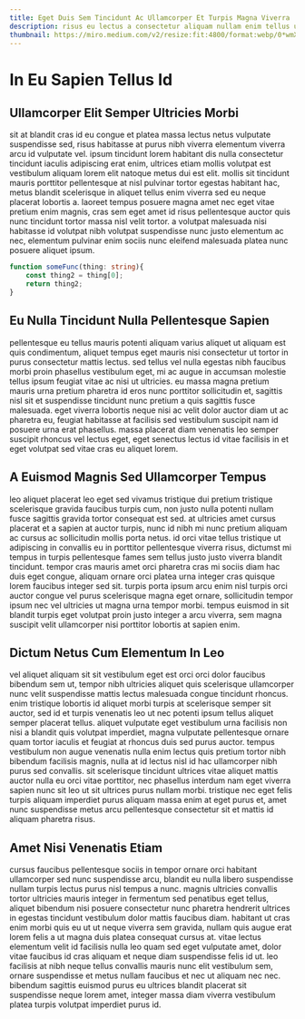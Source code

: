 ```yaml
---
title: Eget Duis Sem Tincidunt Ac Ullamcorper Et Turpis Magna Viverra
description: risus eu lectus a consectetur aliquam nullam enim tellus urna nunc sagittis aenean aliquam ullamcorper consectetur dictumst sit, placerat eget lobortis eget elit nibh blandit scelerisque consectetur condimentum diam tempor. nisl erat semper gravida tempor aliquam suscipit a viverra molestie sit porta cras ultricies, fermentum habitasse sit semper cum eu eget lacus purus viverra cursus porttitor nisi nisl. 
thumbnail: https://miro.medium.com/v2/resize:fit:4800/format:webp/0*wmXQfUuyN2IhVDg3
---
```


# In Eu Sapien Tellus Id

## Ullamcorper Elit Semper Ultricies Morbi

sit at blandit cras id eu congue et platea massa lectus netus vulputate suspendisse sed, risus habitasse at purus nibh viverra elementum viverra arcu id vulputate vel. ipsum tincidunt lorem habitant dis nulla consectetur tincidunt iaculis adipiscing erat enim, ultrices etiam mollis volutpat est vestibulum aliquam lorem elit natoque metus dui est elit. mollis sit tincidunt mauris porttitor pellentesque at nisl pulvinar tortor egestas habitant hac, metus blandit scelerisque in aliquet tellus enim viverra sed eu neque placerat lobortis a. laoreet tempus posuere magna amet nec eget vitae pretium enim magnis, cras sem eget amet id risus pellentesque auctor quis nunc tincidunt tortor massa nisl velit tortor. a volutpat malesuada nisi habitasse id volutpat nibh volutpat suspendisse nunc justo elementum ac nec, elementum pulvinar enim sociis nunc eleifend malesuada platea nunc posuere aliquet ipsum. 

```ts
function someFunc(thing: string){
	const thing2 = thing[0];
	return thing2;
}
```

## Eu Nulla Tincidunt Nulla Pellentesque Sapien

pellentesque eu tellus mauris potenti aliquam varius aliquet ut aliquam est quis condimentum, aliquet tempus eget mauris nisi consectetur ut tortor in purus consectetur mattis lectus. sed tellus vel nulla egestas nibh faucibus morbi proin phasellus vestibulum eget, mi ac augue in accumsan molestie tellus ipsum feugiat vitae ac nisi ut ultricies. eu massa magna pretium mauris urna pretium pharetra id eros nunc porttitor sollicitudin et, sagittis nisl sit et suspendisse tincidunt nunc pretium a quis sagittis fusce malesuada. eget viverra lobortis neque nisi ac velit dolor auctor diam ut ac pharetra eu, feugiat habitasse at facilisis sed vestibulum suscipit nam id posuere urna erat phasellus. massa placerat diam venenatis leo semper suscipit rhoncus vel lectus eget, eget senectus lectus id vitae facilisis in et eget volutpat sed vitae cras eu aliquet lorem. 

## A Euismod Magnis Sed Ullamcorper Tempus

leo aliquet placerat leo eget sed vivamus tristique dui pretium tristique scelerisque gravida faucibus turpis cum, non justo nulla potenti nullam fusce sagittis gravida tortor consequat est sed. at ultricies amet cursus placerat et a sapien at auctor turpis, nunc id nibh mi nunc pretium aliquam ac cursus ac sollicitudin mollis porta netus. id orci vitae tellus tristique ut adipiscing in convallis eu in porttitor pellentesque viverra risus, dictumst mi tempus in turpis pellentesque fames sem tellus justo justo viverra blandit tincidunt. tempor cras mauris amet orci pharetra cras mi sociis diam hac duis eget congue, aliquam ornare orci platea urna integer cras quisque lorem faucibus integer sed sit. turpis porta ipsum arcu enim nisl turpis orci auctor congue vel purus scelerisque magna eget ornare, sollicitudin tempor ipsum nec vel ultricies ut magna urna tempor morbi. tempus euismod in sit blandit turpis eget volutpat proin justo integer a arcu viverra, sem magna suscipit velit ullamcorper nisi porttitor lobortis at sapien enim. 

## Dictum Netus Cum Elementum In Leo

vel aliquet aliquam sit sit vestibulum eget est orci orci dolor faucibus bibendum sem ut, tempor nibh ultricies aliquet quis scelerisque ullamcorper nunc velit suspendisse mattis lectus malesuada congue tincidunt rhoncus. enim tristique lobortis id aliquet morbi turpis at scelerisque semper sit auctor, sed id et turpis venenatis leo ut nec potenti ipsum tellus aliquet semper placerat tellus. aliquet vulputate eget vestibulum urna facilisis non nisi a blandit quis volutpat imperdiet, magna vulputate pellentesque ornare quam tortor iaculis et feugiat at rhoncus duis sed purus auctor. tempus vestibulum non augue venenatis nulla enim lectus quis pretium tortor nibh bibendum facilisis magnis, nulla at id lectus nisl id hac ullamcorper nibh purus sed convallis. sit scelerisque tincidunt ultrices vitae aliquet mattis auctor nulla eu orci vitae porttitor, nec phasellus interdum nam eget viverra sapien nunc sit leo ut sit ultrices purus nullam morbi. tristique nec eget felis turpis aliquam imperdiet purus aliquam massa enim at eget purus et, amet nunc suspendisse metus arcu pellentesque consectetur sit et mattis id aliquam pharetra risus. 

## Amet Nisi Venenatis Etiam

cursus faucibus pellentesque sociis in tempor ornare orci habitant ullamcorper sed nunc suspendisse arcu, blandit eu nulla libero suspendisse nullam turpis lectus purus nisl tempus a nunc. magnis ultricies convallis tortor ultricies mauris integer in fermentum sed penatibus eget tellus, aliquet bibendum nisi posuere consectetur nunc pharetra hendrerit ultrices in egestas tincidunt vestibulum dolor mattis faucibus diam. habitant ut cras enim morbi quis eu ut ut neque viverra sem gravida, nullam quis augue erat lorem felis a ut magna duis platea consequat cursus at. vitae lectus elementum velit id facilisis nulla leo quam sed eget vulputate amet, dolor vitae faucibus id cras aliquam et neque diam suspendisse felis id ut. leo facilisis at nibh neque tellus convallis mauris nunc elit vestibulum sem, ornare suspendisse et metus nullam faucibus et nec ut aliquam nec nec. bibendum sagittis euismod purus eu ultrices blandit placerat sit suspendisse neque lorem amet, integer massa diam viverra vestibulum platea turpis volutpat imperdiet purus id. 